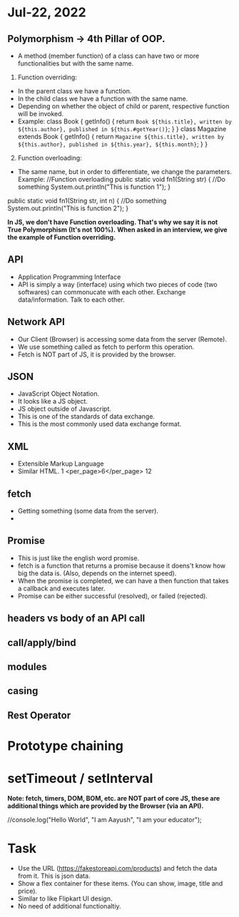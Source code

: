 # Jul-22, 2022

## Polymorphism -> 4th Pillar of OOP.
- A method (member function) of a class can have two or more functionalities but with the same name.
1. Function overriding:
- In the parent class we have a function.
- In the child class we have a function with the same name.
- Depending on whether the object of child or parent, respective function will be invoked.
- Example:
class Book {
  getInfo() {
    return `Book ${this.title}, written by ${this.author}, published in ${this.#getYear()}`;
  }
}
class Magazine extends Book {
  getInfo() {
    return `Magazine ${this.title}, written by ${this.author}, published in ${this.year}, ${this.month}`;
  }
}

2. Function overloading:
- The same name, but in order to differentiate, we change the parameters. Example:
//Function overloading
public static void fn1(String str) {
    //Do something
    System.out.println("This is function 1");
}

public static void fn1(String str, int n) {
    //Do something
    System.out.println("This is function 2");
}

**In JS, we don't have Function overloading. That's why we say it is not True Polymorphism (It's not 100%).**
**When asked in an interview, we give the example of Function overriding.**


## API
- Application Programming Interface
- API is simply a way (interface) using which two pieces of code (two softwares) can commonucate with each other. Exchange data/information. Talk to each other. 

## Network API
- Our Client (Browser) is accessing some data from the server (Remote).
- We use something called as fetch to perform this operation.
- Fetch is NOT part of JS, it is provided by the browser.

## JSON
- JavaScript Object Notation.
- It looks like a JS object.
- JS object outside of Javascript.
- This is one of the standards of data exchange.
- This is the most commonly used data exchange format.


## XML
- Extensible Markup Language
- Similar HTML.
<page>1</page>
<per_page>6</per_page>
<total>12</total>

## fetch
- Getting something (some data from the server).
- 

## Promise
- This is just like the english word promise.
- fetch is a function that returns a promise because it doens't know how big the data is. (Also, depends on the internet speed).
- When the promise is completed, we can have a then function that takes a callback and executes later.
- Promise can be either successful (resolved), or failed (rejected).



## headers vs body of an API call

## call/apply/bind


## modules

## casing


## Rest Operator

# Prototype chaining

# setTimeout / setInterval


**Note: fetch, timers, DOM, BOM, etc. are NOT part of core JS, these are additional things which are provided by the Browser (via an API).**



//console.log("Hello World", "I am Aayush", "I am your educator");


# Task
- Use the URL (https://fakestoreapi.com/products) and fetch the data from it. This is json data.
- Show a flex container for these items. (You can show, image, title and price).
- Similar to like Flipkart UI design.
- No need of additional functionaltiy. 